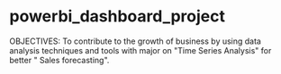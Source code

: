 # powerbi_dashboard_project

OBJECTIVES:
To contribute to the growth of business by using data analysis techniques and tools with major on "Time Series Analysis"
for better " Sales forecasting".
